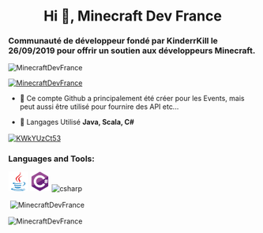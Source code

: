 <h1 align="center">Hi 👋, Minecraft Dev France</h1>
<h3 align="left">Communauté de développeur fondé par KinderrKill le 26/09/2019 pour offrir un soutien aux développeurs Minecraft.</h3>

<p align="left"> <img src="https://komarev.com/ghpvc/?username=MinecraftDevFrance&label=Profile%20views&color=0e75b6&style=flat" alt="MinecraftDevFrance" /> </p>

<p align="left"> <a href="https://github.com/ryo-ma/github-profile-trophy"><img src="https://github-profile-trophy.vercel.app/?username=MinecraftDevFrance" alt="MinecraftDevFrance" /></a> </p>

- 🌟 Ce compte Github a principalement été créer pour les Events, mais peut aussi être utilisé pour fournire des API etc...

- 💬 Langages Utilisé **Java, Scala, C#**


<p align="left">
<a href="https://discord.gg/ym2KzMe" target="blank"><img align="center" src="https://raw.githubusercontent.com/rahuldkjain/github-profile-readme-generator/master/src/images/icons/Social/discord.svg" alt="KWkYUzCt53" height="40" width="40" /></a>
</p>


<h3 align="left">Languages and Tools:</h3>
<p align="left"><img src="https://raw.githubusercontent.com/devicons/devicon/master/icons/java/java-original.svg" alt="java" width="40" height="40"/> </a>
 <img src="https://raw.githubusercontent.com/devicons/devicon/master/icons/csharp/csharp-original.svg" alt="scala" width="40" height="40"/>
<img src="https://www.scala-lang.org/resources/img/frontpage/scala-spiral.png" alt="csharp" width="40" height="40"/>
  
<p>&nbsp;<img align="center" src="https://github-readme-stats.vercel.app/api?username=MinecraftDevFrance&show_icons=true&cache_seconds=0&locale=en&count_private=true" alt="MinecraftDevFrance" /></p

<p><img align="center" src="https://github-readme-streak-stats.herokuapp.com/?user=MinecraftDevFrance&" alt="MinecraftDevFrance" /></p>


